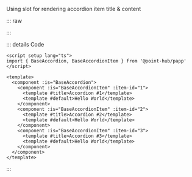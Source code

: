 Using slot for rendering accordion item title & content

::: raw

<AccordionSlot />

:::

::: details Code

```vue
<script setup lang="ts">
import { BaseAccordion, BaseAccordionItem } from '@point-hub/papp'
</script>

<template>
  <component :is="BaseAccordion">
    <component :is="BaseAccordionItem" :item-id="1">
      <template #title>Accordion #1</template>
      <template #default>Hello World</template>
    </component>
    <component :is="BaseAccordionItem" :item-id="2">
      <template #title>Accordion #2</template>
      <template #default>Hello World</template>
    </component>
    <component :is="BaseAccordionItem" :item-id="3">
      <template #title>Accordion #3</template>
      <template #default>Hello World</template>
    </component>
  </component>
</template>
```

:::
